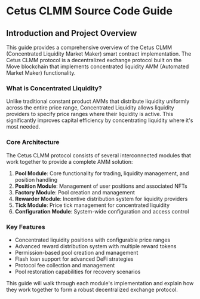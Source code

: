 # Cetus CLMM Source Code Guide

## Introduction and Project Overview

This guide provides a comprehensive overview of the Cetus CLMM (Concentrated Liquidity Market Maker) smart contract implementation. The Cetus CLMM protocol is a decentralized exchange protocol built on the Move blockchain that implements concentrated liquidity AMM (Automated Market Maker) functionality.

### What is Concentrated Liquidity?

Unlike traditional constant product AMMs that distribute liquidity uniformly across the entire price range, Concentrated Liquidity allows liquidity providers to specify price ranges where their liquidity is active. This significantly improves capital efficiency by concentrating liquidity where it's most needed.

### Core Architecture

The Cetus CLMM protocol consists of several interconnected modules that work together to provide a complete AMM solution:

1. **Pool Module**: Core functionality for trading, liquidity management, and position handling
2. **Position Module**: Management of user positions and associated NFTs
3. **Factory Module**: Pool creation and management
4. **Rewarder Module**: Incentive distribution system for liquidity providers
5. **Tick Module**: Price tick management for concentrated liquidity
6. **Configuration Module**: System-wide configuration and access control

### Key Features

- Concentrated liquidity positions with configurable price ranges
- Advanced reward distribution system with multiple reward tokens
- Permission-based pool creation and management
- Flash loan support for advanced DeFi strategies
- Protocol fee collection and management
- Pool restoration capabilities for recovery scenarios

This guide will walk through each module's implementation and explain how they work together to form a robust decentralized exchange protocol.